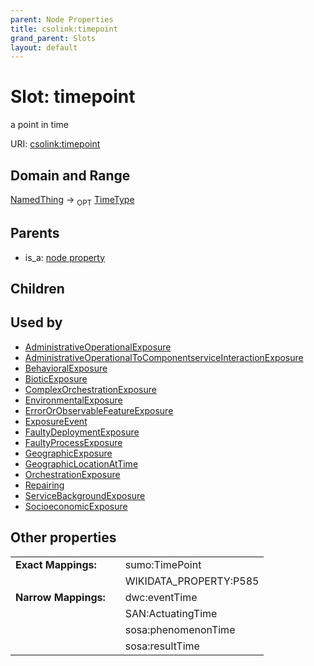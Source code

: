 ```yaml
---
parent: Node Properties
title: csolink:timepoint
grand_parent: Slots
layout: default
---
```


# Slot: timepoint


a point in time

URI: [csolink:timepoint](https://w3id.org/csolink/vocab/timepoint)

## Domain and Range

[NamedThing](NamedThing.md) ->  <sub>OPT</sub> [TimeType](types/TimeType.md)

## Parents

 *  is_a: [node property](node_property.md)

## Children


## Used by

 * [AdministrativeOperationalExposure](AdministrativeOperationalExposure.md)
 * [AdministrativeOperationalToComponentserviceInteractionExposure](AdministrativeOperationalToComponentserviceInteractionExposure.md)
 * [BehavioralExposure](BehavioralExposure.md)
 * [BioticExposure](BioticExposure.md)
 * [ComplexOrchestrationExposure](ComplexOrchestrationExposure.md)
 * [EnvironmentalExposure](EnvironmentalExposure.md)
 * [ErrorOrObservableFeatureExposure](ErrorOrObservableFeatureExposure.md)
 * [ExposureEvent](ExposureEvent.md)
 * [FaultyDeploymentExposure](FaultyDeploymentExposure.md)
 * [FaultyProcessExposure](FaultyProcessExposure.md)
 * [GeographicExposure](GeographicExposure.md)
 * [GeographicLocationAtTime](GeographicLocationAtTime.md)
 * [OrchestrationExposure](OrchestrationExposure.md)
 * [Repairing](Repairing.md)
 * [ServiceBackgroundExposure](ServiceBackgroundExposure.md)
 * [SocioeconomicExposure](SocioeconomicExposure.md)

## Other properties

|  |  |  |
| --- | --- | --- |
| **Exact Mappings:** | | sumo:TimePoint |
|  | | WIKIDATA_PROPERTY:P585 |
| **Narrow Mappings:** | | dwc:eventTime |
|  | | SAN:ActuatingTime |
|  | | sosa:phenomenonTime |
|  | | sosa:resultTime |

